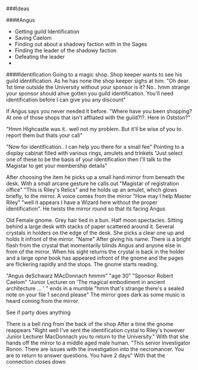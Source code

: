 ###Ideas

####Angus

* Getting guild Identification
* Saving Caelom
* Finding out about a shadowy faction with in the Sages
* Finding the leader of the shadowy faction
* Defeating the leader
* 

####Identification
Going to a magic shop. Shop keeper wants to see his guild identification. As he has none the shop keeper sighs at him. "Oh dear. 1st time outside the University without your sponsor is it? No.. hmm strange your sponsor should ahve gotten you guild identification. You'll need identification before I can give you any discount"

If Angus says you never needed it before. "Where have you been shopping? At one of those shops that isn't affliated with the guild?!?. Here in Ostston?" 

"Hmm HIghcastle was it.. well not my problem. But it'll be wise of you to report them but thats your call"

"Now for identification.. I can help you there for a small fee" Pointing to a display cabinat filled with various rings, amulets and trinkets "Just select one of these to be the basis of your identification then I'll talk to the Magistar to get your membership details"

After choosing the item he picks up a small hand mirror from beneath the desk. With a small arcane gesture  he calls out "Magistar of registration office" "This is Riley's Relics" and he holds up an amulet, which glows briefly, to the mirror. A voice comes from the mirror "How may I help Master Riley" "well it appears I have a Wizard here without the proper identification". He twists the mirror round so that its facing Angus

Old Female gnome. Grey hair tied in a bun. Half moon spectacles. Sitting behind a large desk with stacks of paper scattered around it. Several crystals in holders on the edge of the desk. She picks a clear one up and holds it infront of the mirror. "Name"
After giving his name:
There is a bright flash from the crystal that momentarily blinds Angus and anyone else in from of the mirror.
When his sight returns the crystal is back in the holder and a large opne book has appeared infront of the gnome and the pages are flickering rapidly and the stops. The gnome starts reading.

"Angus deSchwarz MAcDonnach hmmm"
"age 30"
"Sponsor Robert Caelom"
"Junior Lecturer on 'The magical embodiment in ancient architecture ... ' " ends in a mumble
"hmm that's strange there's a sealed note on your file 1 second please"
The mirror goes dark as some music is heard coming from the mirror.

See if party does anything

There is a bell ring from the back of the shop
After a time the gnome reappears "Right well I've sent the identification cystal to Riley's however Junior Lecturer MacDonnach you to return to the University." With that she hands off the mirror to a middle aged male human. "This senior investigator Ronon. There are issues with the investigation into the necromancer. You are to return to answer questions. You have 2 days" With that the connection closes down


